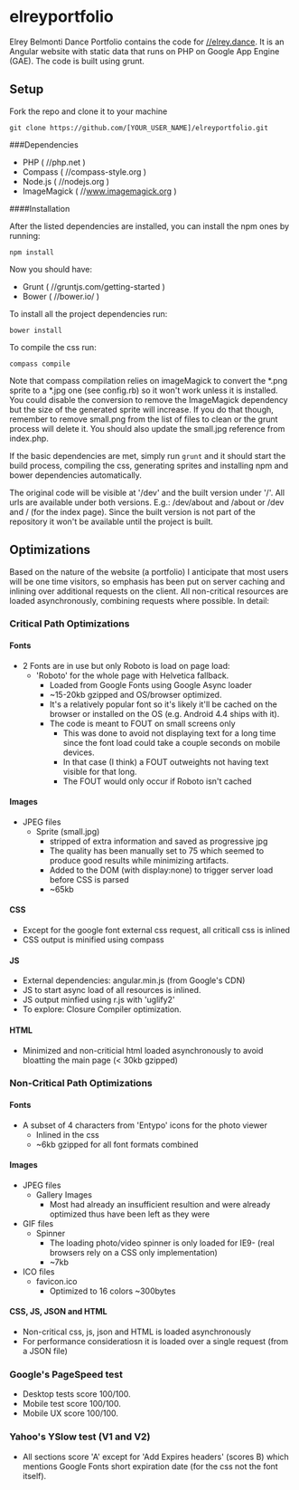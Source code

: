 elreyportfolio
==============

Elrey Belmonti Dance Portfolio contains the code for [//elrey.dance](http://elrey.dance). It is an Angular website with static data that runs on PHP on Google App Engine (GAE). The code is built using grunt.

## Setup

Fork the repo and clone it to your machine

```
git clone https://github.com/[YOUR_USER_NAME]/elreyportfolio.git
```

###Dependencies
- PHP ( //php.net )
- Compass ( //compass-style.org )
- Node.js ( //nodejs.org )
- ImageMagick ( //www.imagemagick.org )

####Installation

After the listed dependencies are installed, you can install the npm ones by running:

```
npm install
```

Now you should have:
- Grunt ( //gruntjs.com/getting-started )
- Bower ( //bower.io/ )

To install all the project dependencies run:

```
bower install
```

To compile the css run:

```
compass compile
```

Note that compass compilation relies on imageMagick to convert the *.png sprite to a *.jpg one (see config.rb) so it won't work unless it is installed. You could disable the conversion to remove the ImageMagick dependency but the size of the generated sprite will increase. If you do that though, remember to remove small.png from the list of files to clean or the grunt process will delete it. You should also update the small.jpg reference from index.php.

If the basic dependencies are met, simply run `grunt` and it should start the build process, compiling the css, generating sprites and installing npm and bower dependencies automatically.

The original code will be visible at '/dev' and the built version under '/'. All urls are available under both versions. E.g.: /dev/about and /about or /dev and / (for the index page). Since the built version is not part of the repository it won't be available until the project is built.

## Optimizations

Based on the nature of the website (a portfolio) I anticipate that most users will be one time visitors, so emphasis has been put on server caching and inlining over additional requests on the client. All non-critical resources are loaded asynchronously, combining requests where possible. In detail:

### Critical Path Optimizations

#### Fonts

- 2 Fonts are in use but only Roboto is load on page load:
    - 'Roboto' for the whole page with Helvetica fallback.
        - Loaded from Google Fonts using Google Async loader
        - ~15-20kb gzipped and OS/browser optimized.
        - It's a relatively popular font so it's likely it'll be cached on the browser or installed on the OS (e.g. Android 4.4 ships with it).
        - The code is meant to FOUT on small screens only
            - This was done to avoid not displaying text for a long time since the font load could take a couple seconds on mobile devices.
            - In that case (I think) a FOUT outweights not having text visible for that long.
            - The FOUT would only occur if Roboto isn't cached

#### Images

- JPEG files
    - Sprite (small.jpg)
        - stripped of extra information and saved as progressive jpg
        - The quality has been manually set to 75 which seemed to produce good results while minimizing artifacts.
        - Added to the DOM (with display:none) to trigger server load before CSS is parsed
        - ~65kb

#### CSS

- Except for the google font external css request, all criticall css is inlined
- CSS output is minified using compass

#### JS

- External dependencies: angular.min.js (from Google's CDN)
- JS to start async load of all resources is inlined.
- JS output minfied using r.js with 'uglify2'
- To explore: Closure Compiler optimization.

#### HTML

- Minimized and non-criticial html loaded asynchronously to avoid bloatting the main page (< 30kb gzipped)

### Non-Critical Path Optimizations

#### Fonts

- A subset of 4 characters from 'Entypo' icons for the photo viewer
    - Inlined in the css
    - ~6kb gzipped for all font formats combined

#### Images

- JPEG files
    - Gallery Images
        - Most had already an insufficient resultion and were already optimized thus have been left as they were
- GIF files
    - Spinner
        - The loading photo/video spinner is only loaded for IE9- (real browsers rely on a CSS only implementation)
        - ~7kb
- ICO files
    - favicon.ico
        - Optimized to 16 colors ~300bytes

#### CSS, JS, JSON and HTML

- Non-critical css, js, json and HTML is loaded asynchronously
- For performance consideratiosn it is loaded over a single request (from a JSON file)

### Google's PageSpeed test

- Desktop tests score 100/100.
- Mobile test score 100/100.
- Mobile UX score 100/100.

### Yahoo's YSlow test (V1 and V2)
- All sections score 'A' except for 'Add Expires headers' (scores B) which mentions Google Fonts short expiration date (for the css not the font itself).
